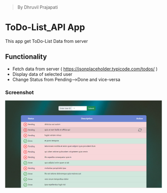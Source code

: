 > By Dhruvil Prajapati
# ToDo-List_API App

This app get ToDo-List Data from server

## Functionality

- Fetch data from server ( https://jsonplaceholder.typicode.com/todos/ )
- Display data of selected user
- Change Status from Pending-->Done and vice-versa

### Screenshot

![Kiku](ForReadMe/SS.png)